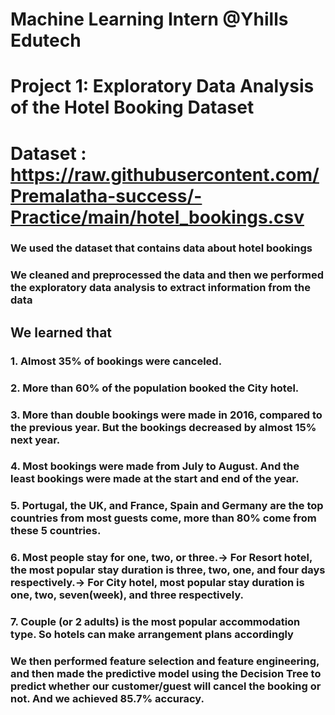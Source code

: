 # Machine Learning Intern @Yhills Edutech

# Project 1: Exploratory Data Analysis of the Hotel Booking Dataset
# Dataset : https://raw.githubusercontent.com/Premalatha-success/-Practice/main/hotel_bookings.csv
### We used the dataset that contains data about hotel bookings
### We cleaned and preprocessed the data and then we performed the exploratory data analysis to extract information from the data

## We learned that

### 1. Almost 35% of bookings were canceled.

### 2. More than 60% of the population booked the City hotel.

### 3. More than double bookings were made in 2016, compared to the previous year. But the bookings decreased by almost 15% next year.

### 4. Most bookings were made from July to August. And the least bookings were made at the start and end of the year.

### 5. Portugal, the UK, and France, Spain and Germany are the top countries from most guests come, more than 80% come from these 5 countries.

### 6. Most people stay for one, two, or three.-> For Resort hotel, the most popular stay duration is three, two, one, and four days respectively.-> For City hotel, most popular stay duration is one, two, seven(week), and three respectively.

### 7. Couple (or 2 adults) is the most popular accommodation type. So hotels can make arrangement plans accordingly

### **We then performed feature selection and feature engineering, and then made the predictive model using the Decision Tree to predict whether our customer/guest will cancel the booking or not. And we achieved 85.7% accuracy.**
